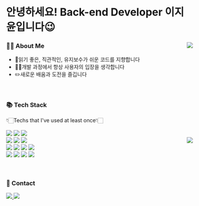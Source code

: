 # 안녕하세요! Back-end Developer 이지윤입니다😉

### 🙋‍♀️ About Me<img align='right' src="https://github-readme-stats.vercel.app/api/top-langs/?username=wxv4869&exclude_repo=github-readme-stats,anuraghazra.github.io">
- 🌱읽기 좋은, 직관적인, 유지보수가 쉬운 코드를 지향합니다<br>
- 🤝🏻개발 과정에서 항상 사용자의 입장을 생각합니다<br>
- ✏️새로운 배움과 도전을 즐깁니다<br>
<br><br>

### 📚 Tech Stack
👇🏻Techs that I've used at least once👇🏻<br><br>
<img src="https://img.shields.io/badge/Java-0769AD?style=flat-square&logo=Java&logoColor=white"/>
<img src="https://img.shields.io/badge/Python-3776AB?style=flat-square&logo=Python&logoColor=white"/>
<img src="https://img.shields.io/badge/Spring-6DB33F?style=flat-square&logo=Spring&logoColor=white"/><br>
<img src="https://img.shields.io/badge/html5-E34F26?style=flat-square&logo=html5&logoColor=white"/>
<img align='right' src="https://github-readme-stats.vercel.app/api?username=wxv4869&show_icons=true&theme=radical">
<img src="https://img.shields.io/badge/css-1572B6?style=flat-square&logo=css3&logoColor=white"/>
<img src="https://img.shields.io/badge/JavaScript-F7DF1E?style=flat-square&logo=JavaScript&logoColor=white"/><br>
<img src="https://img.shields.io/badge/Oracle-F80000?style=flat-square&logo=Oracle&logoColor=white"/>
<img src="https://img.shields.io/badge/MySQL-4479A1?style=flat-square&logo=MySQL&logoColor=white"/>
<img src="https://img.shields.io/badge/Firebase-FFCA28?style=flat-square&logo=Firebase&logoColor=white"/>
<img src="http://img.shields.io/badge/Apache Tomcat-F8DC75?style=flat-square&logo=apachetomcat&logoColor=black"/><br>
<img src="https://img.shields.io/badge/Eclipse IDE-2C2255?style=flat-square&logo=Eclipse IDE&logoColor=white"/>
<img src="https://img.shields.io/badge/IntelliJ IDEA-000000?style=flat-square&logo=intellijidea&logoColor=white"/>
<img src="https://img.shields.io/badge/STS-6DB33F?style=flat-square&logo=Spring&logoColor=white"/>
<img src="https://img.shields.io/badge/Android Studio-3DDC84?style=flat-square&logo=android studio&logoColor=white"/><br>
<br><br>

### 📩 Contact
  <a href="mailto:wxv4869@gmail.com">
    <img src="https://img.shields.io/badge/Gmail-D14836?style=flat-square&logo=gmail&logoColor=white"/>
  </a>
  <a href="https://velog.io/@wxv4869/posts">
    <img src="http://img.shields.io/badge/Velog-20C997?style=flat-square&logo=Velog&logoColor=white"/>
  </a>
<br><br>
